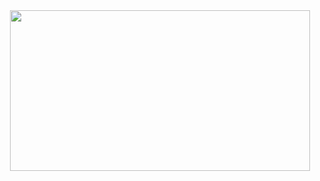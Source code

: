 
<div id="header" align="center">
  <img src="https://giphy.com/embed/MC6eSuC3yypCU" width="480" height="257" frameBorder="0" class="giphy-embed" allowFullScreen/>
</div>
